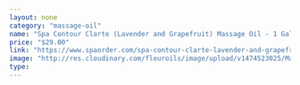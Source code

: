 ```yaml
---
layout: none
category: "massage-oil"
name: "Spa Contour Clarte (Lavender and Grapefruit) Massage Oil - 1 Gal"
price: "$29.00"
link: "https://www.spaorder.com/spa-contour-clarte-lavender-and-grapefruit-massage-oil-1-gal/"
image: "http://res.cloudinary.com/fleuroils/image/upload/v1474523025/Massage%20Oil/1_Gal.jpg"
type: 
---
```


